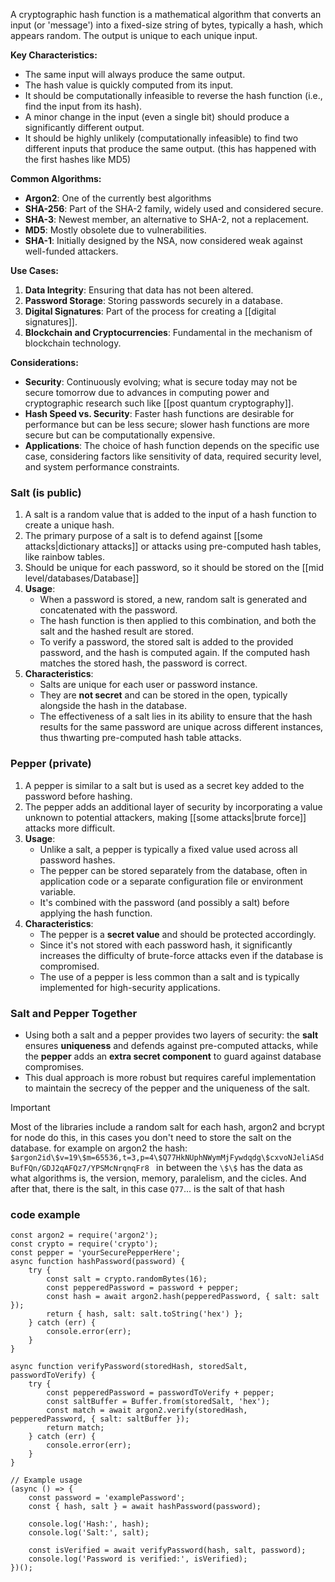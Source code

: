 A cryptographic hash function is a mathematical algorithm that converts an input (or 'message') into a fixed-size string of bytes, typically a hash, which appears random. The output is unique to each unique input.

**Key Characteristics:**

- The same input will always produce the same output.
- The hash value is quickly computed from its input.
- It should be computationally infeasible to reverse the hash function (i.e., find the input from its hash).
- A minor change in the input (even a single bit) should produce a significantly different output.
- It should be highly unlikely (computationally infeasible) to find two different inputs that produce the same output. (this has happened with the first hashes like MD5)

**Common Algorithms:**

- **Argon2**: One of the currently best algorithms 
- **SHA-256**: Part of the SHA-2 family, widely used and considered secure.
- **SHA-3**: Newest member, an alternative to SHA-2, not a replacement.
- **MD5**: Mostly obsolete due to vulnerabilities.
- **SHA-1**: Initially designed by the NSA, now considered weak against well-funded attackers.

**Use Cases:**

1. **Data Integrity**: Ensuring that data has not been altered.
2. **Password Storage**: Storing passwords securely in a database.
3. **Digital Signatures**: Part of the process for creating a [[digital signatures]].
4. **Blockchain and Cryptocurrencies**: Fundamental in the mechanism of blockchain technology.

**Considerations:**

- **Security**: Continuously evolving; what is secure today may not be secure tomorrow due to advances in computing power and cryptographic research such like [[post quantum cryptography]].
- **Hash Speed vs. Security**: Faster hash functions are desirable for performance but can be less secure; slower hash functions are more secure but can be computationally expensive.
- **Applications**: The choice of hash function depends on the specific use case, considering factors like sensitivity of data, required security level, and system performance constraints.
### Salt (is public)

1. A salt is a random value that is added to the input of a hash function to create a unique hash.
2. The primary purpose of a salt is to defend against [[some attacks|dictionary attacks]] or attacks using pre-computed hash tables, like rainbow tables.
3. Should be unique for each password, so it should be stored on the [[mid level/databases/Database]]
4. **Usage**:
    - When a password is stored, a new, random salt is generated and concatenated with the password.
    - The hash function is then applied to this combination, and both the salt and the hashed result are stored.
    - To verify a password, the stored salt is added to the provided password, and the hash is computed again. If the computed hash matches the stored hash, the password is correct.
5. **Characteristics**:
    - Salts are unique for each user or password instance.
    - They are **not secret** and can be stored in the open, typically alongside the hash in the database.
    - The effectiveness of a salt lies in its ability to ensure that the hash results for the same password are unique across different instances, thus thwarting pre-computed hash table attacks.

### Pepper (private)

1. A pepper is similar to a salt but is used as a secret key added to the password before hashing.
2. The pepper adds an additional layer of security by incorporating a value unknown to potential attackers, making [[some attacks|brute force]] attacks more difficult.
3. **Usage**:
    - Unlike a salt, a pepper is typically a fixed value used across all password hashes.
    - The pepper can be stored separately from the database, often in application code or a separate configuration file or environment variable.
    - It's combined with the password (and possibly a salt) before applying the hash function.
4. **Characteristics**:
    - The pepper is a **secret value** and should be protected accordingly.
    - Since it's not stored with each password hash, it significantly increases the difficulty of brute-force attacks even if the database is compromised.
    - The use of a pepper is less common than a salt and is typically implemented for high-security applications.

### Salt and Pepper Together

- Using both a salt and a pepper provides two layers of security: the **salt** ensures **uniqueness** and defends against pre-computed attacks, while the **pepper** adds an **extra secret component** to guard against database compromises.
- This dual approach is more robust but requires careful implementation to maintain the secrecy of the pepper and the uniqueness of the salt.

>[!important]
>Most of the libraries include a random salt for each hash, argon2 and bcrypt for node do this, in this cases you don't need to store the salt on the database. for example on argon2 the hash:
>`$argon2id\$v=19\$m=65536,t=3,p=4\$Q77HkNUphNWymMjFywdqdg\$cxvoNJeliASdBufFQn/GDJ2qAFQz7/YPSMcNrqnqFr8 `
>in between the `\$\$` has the data as what algorithms is, the version, memory, paralelism, and the cicles. And after that, there is the salt, in this case `Q77`... is the salt of that hash
>
### code example

```node
const argon2 = require('argon2');
const crypto = require('crypto');
const pepper = 'yourSecurePepperHere';
async function hashPassword(password) {
    try {
        const salt = crypto.randomBytes(16);
        const pepperedPassword = password + pepper;
        const hash = await argon2.hash(pepperedPassword, { salt: salt });
        return { hash, salt: salt.toString('hex') };
    } catch (err) {
        console.error(err);
    }
}

async function verifyPassword(storedHash, storedSalt, passwordToVerify) {
    try {
        const pepperedPassword = passwordToVerify + pepper;
        const saltBuffer = Buffer.from(storedSalt, 'hex');
        const match = await argon2.verify(storedHash, pepperedPassword, { salt: saltBuffer });
        return match;
    } catch (err) {
        console.error(err);
    }
}

// Example usage
(async () => {
    const password = 'examplePassword';
    const { hash, salt } = await hashPassword(password);

    console.log('Hash:', hash);
    console.log('Salt:', salt);

    const isVerified = await verifyPassword(hash, salt, password);
    console.log('Password is verified:', isVerified);
})();

```